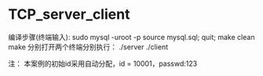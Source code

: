 # TCP_server_client

编译步骤(终端输入):
sudo mysql -uroot -p
source mysql.sql;
quit;
make clean
make
分别打开两个终端分别执行：
./server
./client


注：
本案例的初始id采用自动分配，id = 10001，passwd:123

